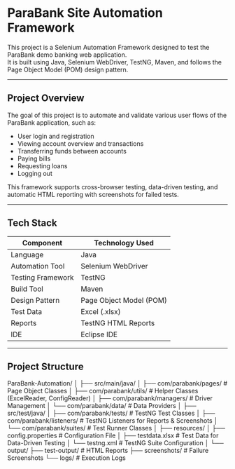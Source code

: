 # ParaBank Site Automation Framework

This project is a Selenium Automation Framework designed to test the ParaBank demo banking web application.  
It is built using Java, Selenium WebDriver, TestNG, Maven, and follows the Page Object Model (POM) design pattern.

---

## Project Overview

The goal of this project is to automate and validate various user flows of the ParaBank application, such as:

- User login and registration  
- Viewing account overview and transactions  
- Transferring funds between accounts  
- Paying bills  
- Requesting loans  
- Logging out

This framework supports cross-browser testing, data-driven testing, and automatic HTML reporting with screenshots for failed tests.

---

## Tech Stack

| Component | Technology Used |
|------------|-----------------|
| Language | Java |
| Automation Tool | Selenium WebDriver |
| Testing Framework | TestNG |
| Build Tool | Maven |
| Design Pattern | Page Object Model (POM) |
| Test Data | Excel (.xlsx) |
| Reports | TestNG HTML Reports |
| IDE | Eclipse IDE |

---

## Project Structure

ParaBank-Automation/
│
├── src/main/java/
│ ├── com/parabank/pages/ # Page Object Classes
│ ├── com/parabank/utils/ # Helper Classes (ExcelReader, ConfigReader)
│ ├── com/parabank/managers/ # Driver Management
│ └── com/parabank/data/ # Data Providers
│
├── src/test/java/
│ ├── com/parabank/tests/ # TestNG Test Classes
│ ├── com/parabank/listeners/ # TestNG Listeners for Reports & Screenshots
│ └── com/parabank/suites/ # Test Runner Classes
│
├── resources/
│ ├── config.properties # Configuration File
│ ├── testdata.xlsx # Test Data for Data-Driven Testing
│ └── testng.xml # TestNG Suite Configuration
│
└── output/
├── test-output/ # HTML Reports
├── screenshots/ # Failure Screenshots
└── logs/ # Execution Logs

